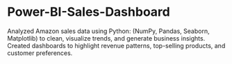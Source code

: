 # Power-BI-Sales-Dashboard
Analyzed Amazon sales data using Python: (NumPy, Pandas, Seaborn, Matplotlib) to clean, visualize trends, and generate business insights. Created dashboards to highlight revenue patterns, top-selling products, and customer preferences.
